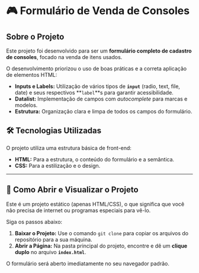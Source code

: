 # 🎮 Formulário de Venda de Consoles

## Sobre o Projeto

Este projeto foi desenvolvido para ser um **formulário completo de cadastro de consoles**, focado na venda de itens usados.

O desenvolvimento priorizou o uso de boas práticas e a correta aplicação de elementos HTML:
* **Inputs e Labels:** Utilização de vários tipos de **`input`** (radio, text, file, date) e seus respectivos **`label`**s para garantir acessibilidade.
* **Datalist:** Implementação de campos com *autocomplete* para marcas e modelos.
* **Estrutura:** Organização clara e limpa de todos os campos do formulário.

## 🛠️ Tecnologias Utilizadas

O projeto utiliza uma estrutura básica de front-end:

* **HTML:** Para a estrutura, o conteúdo do formulário e a semântica.
* **CSS:** Para a estilização e o design.

---

## 🚀 Como Abrir e Visualizar o Projeto

Este é um projeto estático (apenas HTML/CSS), o que significa que você não precisa de internet ou programas especiais para vê-lo.

Siga os passos abaixo:

1.  **Baixar o Projeto:** Use o comando `git clone` para copiar os arquivos do repositório para a sua máquina.
2.  **Abrir a Página:** Na pasta principal do projeto, encontre e dê um **clique duplo** no arquivo **`index.html`**.

O formulário será aberto imediatamente no seu navegador padrão.
